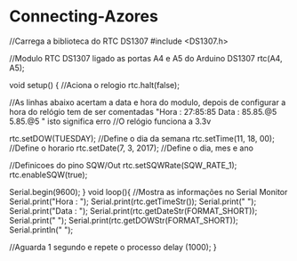 # Connecting-Azores
//Carrega a biblioteca do RTC DS1307
#include <DS1307.h>
 
//Modulo RTC DS1307 ligado as portas A4 e A5 do Arduino
DS1307 rtc(A4, A5);

void setup()
{
//Aciona o relogio
rtc.halt(false);
 
//As linhas abaixo acertam a data e hora do modulo, depois de configurar a hora do relógio tem de ser comentadas "Hora : 27:85:85 Data : 85.85.@5 5.85.@5 " isto significa erro
//O relógio funciona a 3.3v


rtc.setDOW(TUESDAY); //Define o dia da semana
rtc.setTime(11, 18, 00); //Define o horario
rtc.setDate(7, 3, 2017); //Define o dia, mes e ano
 
//Definicoes do pino SQW/Out
rtc.setSQWRate(SQW_RATE_1);
rtc.enableSQW(true);
 
Serial.begin(9600);
}
 void loop(){
//Mostra as informações no Serial Monitor
Serial.print("Hora : ");
Serial.print(rtc.getTimeStr());
Serial.print(" ");
Serial.print("Data : ");
Serial.print(rtc.getDateStr(FORMAT_SHORT));
Serial.print(" ");
Serial.print(rtc.getDOWStr(FORMAT_SHORT));
Serial.println(" ");
 
//Aguarda 1 segundo e repete o processo
delay (1000);
}

